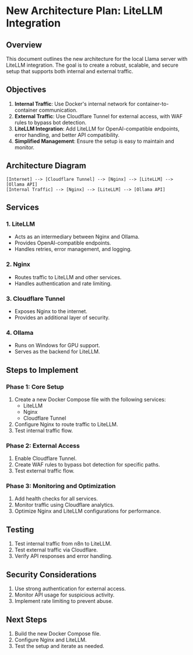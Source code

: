 # New Architecture Plan: LiteLLM Integration

## Overview
This document outlines the new architecture for the local Llama server with LiteLLM integration. The goal is to create a robust, scalable, and secure setup that supports both internal and external traffic.

## Objectives
1. **Internal Traffic**: Use Docker's internal network for container-to-container communication.
2. **External Traffic**: Use Cloudflare Tunnel for external access, with WAF rules to bypass bot detection.
3. **LiteLLM Integration**: Add LiteLLM for OpenAI-compatible endpoints, error handling, and better API compatibility.
4. **Simplified Management**: Ensure the setup is easy to maintain and monitor.

## Architecture Diagram
```
[Internet] --> [Cloudflare Tunnel] --> [Nginx] --> [LiteLLM] --> [Ollama API]
[Internal Traffic] --> [Nginx] --> [LiteLLM] --> [Ollama API]
```

## Services
### 1. LiteLLM
- Acts as an intermediary between Nginx and Ollama.
- Provides OpenAI-compatible endpoints.
- Handles retries, error management, and logging.

### 2. Nginx
- Routes traffic to LiteLLM and other services.
- Handles authentication and rate limiting.

### 3. Cloudflare Tunnel
- Exposes Nginx to the internet.
- Provides an additional layer of security.

### 4. Ollama
- Runs on Windows for GPU support.
- Serves as the backend for LiteLLM.

## Steps to Implement
### Phase 1: Core Setup
1. Create a new Docker Compose file with the following services:
   - LiteLLM
   - Nginx
   - Cloudflare Tunnel
2. Configure Nginx to route traffic to LiteLLM.
3. Test internal traffic flow.

### Phase 2: External Access
1. Enable Cloudflare Tunnel.
2. Create WAF rules to bypass bot detection for specific paths.
3. Test external traffic flow.

### Phase 3: Monitoring and Optimization
1. Add health checks for all services.
2. Monitor traffic using Cloudflare analytics.
3. Optimize Nginx and LiteLLM configurations for performance.

## Testing
1. Test internal traffic from n8n to LiteLLM.
2. Test external traffic via Cloudflare.
3. Verify API responses and error handling.

## Security Considerations
1. Use strong authentication for external access.
2. Monitor API usage for suspicious activity.
3. Implement rate limiting to prevent abuse.

## Next Steps
1. Build the new Docker Compose file.
2. Configure Nginx and LiteLLM.
3. Test the setup and iterate as needed.
